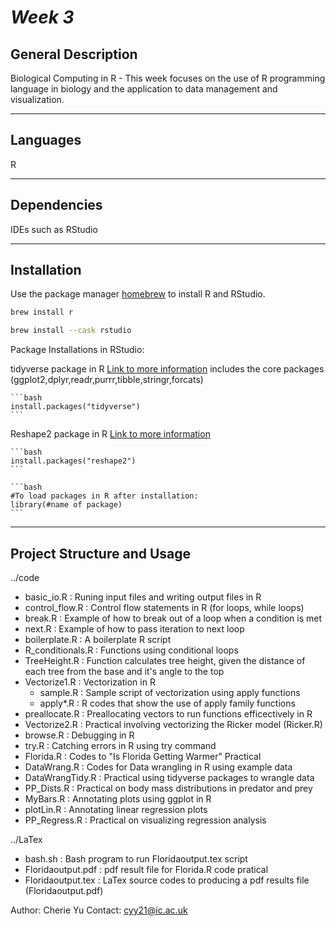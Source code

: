 # *Week 3*


## General Description

Biological Computing in R - This week focuses on the use of R programming language in biology and the application to data management and visualization. 

***

## Languages
R 

***
## Dependencies
IDEs such as RStudio 

***
## Installation

Use the package manager [homebrew](https://brew.sh/) to install R and RStudio.

```bash
brew install r
```

```bash
brew install --cask rstudio
```

Package Installations in RStudio:

tidyverse package in R [Link to more information](https://www.tidyverse.org/) includes the core packages (ggplot2,dplyr,readr,purrr,tibble,stringr,forcats)

    ```bash
    install.packages("tidyverse")
    ```
    
Reshape2 package in R [Link to more information](https://www.rdocumentation.org/packages/reshape2/versions/1.4.4)

    
    ```bash
    install.packages("reshape2")
    ```

    ```bash
    #To load packages in R after installation:
    library(#name of package)
    ```
***
## Project Structure and Usage

../code

   - basic_io.R : Runing input files and writing output files in R  
   - control_flow.R : Control flow statements in R (for loops, while loops)
   - break.R : Example of how to break out of a loop when a condition is met
   - next.R : Example of how to pass iteration to next loop
   - boilerplate.R : A boilerplate R script 
   - R_conditionals.R : Functions using conditional loops 
   - TreeHeight.R : Function calculates tree height, given the distance of each tree from the base and it's angle to the top 
   - Vectorize1.R : Vectorization in R
        - sample.R : Sample script of vectorization using apply functions 
        - apply*.R : R codes that show the use of apply family functions 
   - preallocate.R : Preallocating vectors to run functions efficectively in R
   - Vectorize2.R : Practical involving vectorizing the Ricker model (Ricker.R)
   - browse.R : Debugging in R
   - try.R : Catching errors in R using try command
   - Florida.R : Codes to "Is Florida Getting Warmer" Practical 
   - DataWrang.R : Codes for Data wrangling in R using example data
   - DataWrangTidy.R : Practical using tidyverse packages to wrangle data 
   - PP_Dists.R : Practical on body mass distributions in predator and prey
   - MyBars.R : Annotating plots using ggplot in R
   - plotLin.R : Annotating linear regression plots 
   - PP_Regress.R : Practical on visualizing regression analysis 

../LaTex

   - bash.sh : Bash program to run Floridaoutput.tex script
   - Floridaoutput.pdf : pdf result file for Florida.R code pratical
   - Floridaoutput.tex : LaTex source codes to producing a pdf results file (Floridaoutput.pdf)

Author: Cherie Yu
Contact: cyy21@ic.ac.uk
